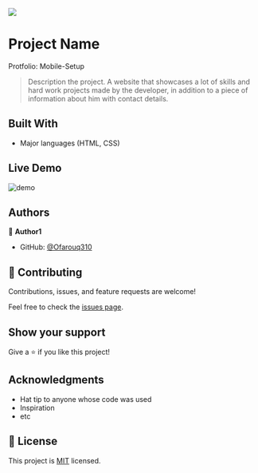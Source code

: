 ![](https://img.shields.io/badge/Microverse-blueviolet)

# Project Name
Protfolio: Mobile-Setup

> Description the project.
A website that showcases a lot of skills and hard work projects made by the developer, in addition to a piece of information about him with contact details.


## Built With

- Major languages (HTML, CSS)

## Live Demo

![demo](https://user-images.githubusercontent.com/102612396/191850624-8d8c1717-a55a-41ea-a002-bc4126ea133b.JPG)


## Authors

👤 **Author1**

- GitHub: [@Ofarouq310](https://github.com/Ofarouq310)

## 🤝 Contributing

Contributions, issues, and feature requests are welcome!

Feel free to check the [issues page](../../issues/).

## Show your support

Give a ⭐️ if you like this project!

## Acknowledgments

- Hat tip to anyone whose code was used
- Inspiration
- etc

## 📝 License

This project is [MIT](./LICENSE) licensed.
